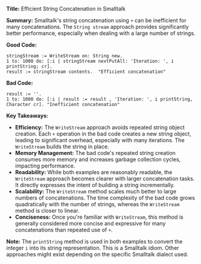**Title:** Efficient String Concatenation in Smalltalk

**Summary:**  Smalltalk's string concatenation using `+` can be inefficient for many concatenations.  The `String stream` approach provides significantly better performance, especially when dealing with a large number of strings.

**Good Code:**

```smalltalk
stringStream := WriteStream on: String new.
1 to: 1000 do: [:i | stringStream nextPutAll: 'Iteration: ', i printString; cr].
result := stringStream contents.  "Efficient concatenation"
```

**Bad Code:**

```smalltalk
result := ''.
1 to: 1000 do: [:i | result := result , 'Iteration: ', i printString, Character cr]. "Inefficient concatenation"
```


**Key Takeaways:**

* **Efficiency:** The `WriteStream` approach avoids repeated string object creation.  Each `+` operation in the bad code creates a new string object, leading to significant overhead, especially with many iterations. The `WriteStream` builds the string in place.
* **Memory Management:** The bad code's repeated string creation consumes more memory and increases garbage collection cycles, impacting performance.
* **Readability:** While both examples are reasonably readable, the `WriteStream` approach becomes clearer with larger concatenation tasks.  It directly expresses the intent of building a string incrementally.
* **Scalability:** The `WriteStream` method scales much better to large numbers of concatenations.  The time complexity of the bad code grows quadratically with the number of strings, whereas the `WriteStream` method is closer to linear.
* **Conciseness:** Once you're familiar with `WriteStream`, this method is generally considered more concise and expressive for many concatenations than repeated use of `+`.


**Note:**  The `printString` method is used in both examples to convert the integer `i` into its string representation. This is a Smalltalk idiom.  Other approaches might exist depending on the specific Smalltalk dialect used.
